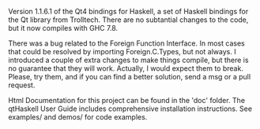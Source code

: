 Version 1.1.6.1 of the Qt4 bindings for Haskell, a set of Haskell bindings for the
Qt library from Trolltech.  There are no subtantial changes to the code, but it
now compiles with GHC 7.8.

There was a bug related to the Foreign Function Interface. In most cases that
could be resolved by importing Foreign.C.Types, but not always.  I introduced a
couple of extra changes to make things compile, but there is no guarantee that
they will work. Actually, I would expect them to break. Please, try them, and
if you can find a better solution, send a msg or a pull request.

Html Documentation for this project can be found in the 'doc' folder.
The qtHaskell User Guide includes comprehensive installation instructions.
See examples/ and demos/ for code examples.
